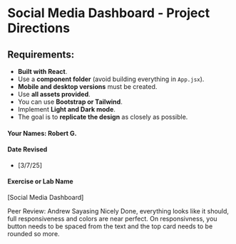 # Social Media Dashboard - Project Directions

## Requirements:
- **Built with React**.
- Use a **component folder** (avoid building everything in `App.jsx`).
- **Mobile and desktop versions** must be created.
- Use **all assets provided**.
- You can use **Bootstrap or Tailwind**.
- Implement **Light and Dark mode**.
- The goal is to **replicate the design** as closely as possible.

#### Your Names:  Robert G.

#### Date Revised  
- [3/7/25]  

#### Exercise or Lab Name  
[Social Media Dashboard]

Peer Review: Andrew Sayasing
Nicely Done, everything looks like it should, full responsiveness and colors are near perfect. On responsivness, you button needs to be spaced from the text and the top card needs to be rounded so more. 
